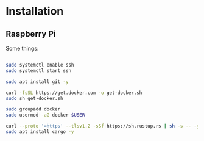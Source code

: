 # Installation

## Raspberry Pi

Some things:

```bash

sudo systemctl enable ssh
sudo systemctl start ssh

sudo apt install git -y

curl -fsSL https://get.docker.com -o get-docker.sh
sudo sh get-docker.sh

sudo groupadd docker
sudo usermod -aG docker $USER

curl --proto '=https' --tlsv1.2 -sSf https://sh.rustup.rs | sh -s -- -y
sudo apt install cargo -y
```
